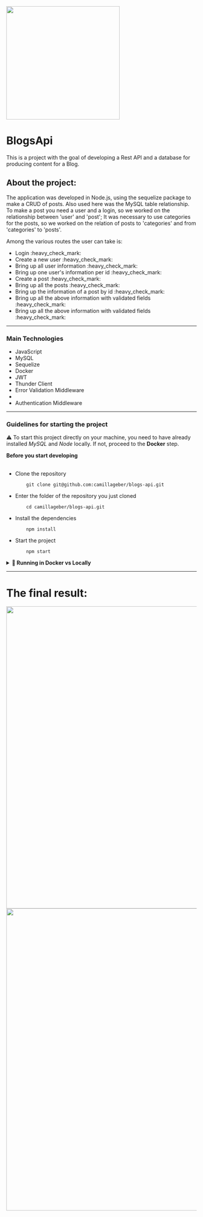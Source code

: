 <img align="center" width="300" src="https://media1.giphy.com/media/cGQZ57EJb0y9SCohZ0/giphy.gif?cid=ecf05e47yrjq40y9mai5i22thy85e46p59q64qjjzx1hvh2g&rid=giphy.gif&ct=g"/>

# BlogsApi

This is a project with the goal of developing a Rest API and a database for producing content for a Blog.

<h2> About the project: </h2>
  
The application was developed in Node.js, using the sequelize package to make a CRUD of posts.
Also used here was the MySQL table relationship. 
To make a post you need a user and a login, so we worked on the relationship between 'user' and 'post';
It was necessary to use categories for the posts, so we worked on the relation of posts to 'categories' and from 'categories' to 'posts'.
<div>
  <p>Among the various routes the user can take is: </p>
  <ul>
    <li>Login :heavy_check_mark: </li> 
    <li>Create a new user :heavy_check_mark:</li>
    <li>Bring up all user information :heavy_check_mark:</li>
    <li>Bring up one user's information per id :heavy_check_mark: </li>
    <li>Create a post :heavy_check_mark:</li>
    <li>Bring up all the posts :heavy_check_mark:</li>
    <li>Bring up the information of a post by id :heavy_check_mark:</li>
    <li>Bring up all the above information with validated fields :heavy_check_mark:</li>
    <li>Bring up all the above information with validated fields :heavy_check_mark:</li>
  </ul>
</div>

----

<h3> Main Technologies </h3>

<div>
  <ul>
    <li> JavaScript </li>
    <li> MySQL </li>
    <li> Sequelize </li>
    <li> Docker </li>
    <li> JWT </li>
    <li> Thunder Client</li>
    <li> Error Validation Middleware <li>
    <li> Authentication Middleware </li>
  </ul>
</div>

---
  
<h3> Guidelines for starting the project </h3>

 :warning: To start this project directly on your machine, you need to have already installed <i>MySQL</i> and <i>Node</i> locally. If not, proceed to the <strong>Docker</strong> step.

<summary><strong> Before you start developing</strong></summary>
<div>
  <ul>
    <br><li>Clone the repository</li>
    
        git clone git@github.com:camillageber/blogs-api.git
      
   <li>Enter the folder of the repository you just cloned</li>
        
        cd camillageber/blogs-api.git

   <li>Install the dependencies </li>
        
        npm install
        
   <li>Start the project</li>
   
        npm start
        
  </ul>
</div>


<details>
  <summary><strong>🐋 Running in Docker vs Locally</strong></summary>
  
## 👉 With Docker
 
  **:warning: Before you start, your docker-compose needs to be version 1.29 or higher. [See here](https://www.digitalocean.com/community/tutorials/how-to-install-and-use-docker-compose-on-ubuntu-20-04-pt) or [in the documentation](https://docs.docker.com/compose/install/) how to install it. In the first article, you can replace where it is with `1.26.0` with `1.29.2`.**]
  
   > :information_source: Run the `node` and `db` services with the `docker-compose up -d --build` command.

  - Remember to stop `mysql` if you are using it locally on the default port (`3306`), or adapt it if you want to use the containerized application;

  - These services will initialize a container called `blogs_api` and another called `blogs_api_db`;

  - From here you can run the `blogs_api` container via the CLI, or open it in VS Code;

  > :information_source: Use the `docker exec -it blogs_api bash` command.

  - This will give you access to the interactive terminal of the container created by compose, which is running in the background.

  > :information_source: Install the dependencies [**If any**] with `npm install` (Install into container)
  
   - **:warning: Warning:** If you choose to use Docker, **ALL** the commands available in `package.json` (npm start, npm test, npm run dev, ...) must be executed **INTER** the container, i.e., in the terminal that appears after executing the `docker exec` command above. 

  - **:warning: Warning:** The **git** inside the container is not configured with your credentials. Either do the commits outside the container or set up your git credentials inside the container.

  - **:warning: Warning:** Do not run the npm audit fix command! It updates several dependencies in the project, and this update creates conflicts with the evaluator.

</details>
  
  -----
  
  # The final result: 
<div>
   <img align="center" width="800" src="https://s4.aconvert.com/convert/p3r68-cdx67/a336w-9a14i.png" />
   <img align="center" width="800" src="https://s4.aconvert.com/convert/p3r68-cdx67/at8j4-rtlfc.png" />
</div>

  
